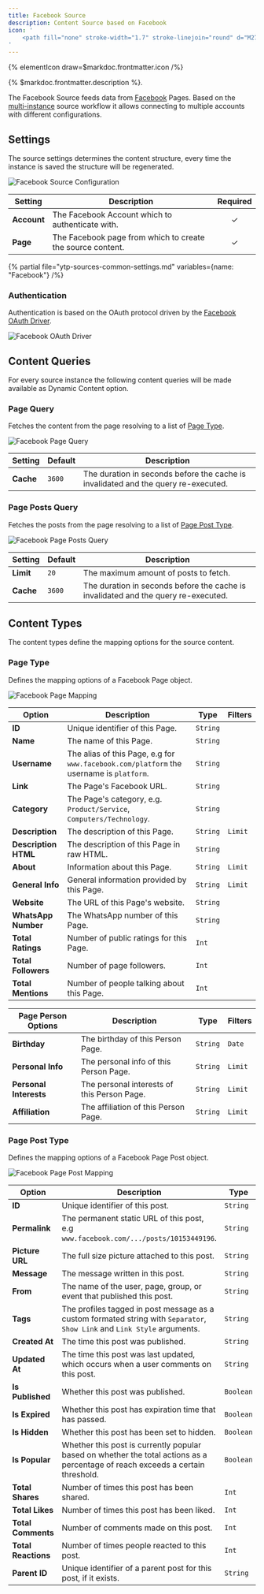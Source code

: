 ```yaml
---
title: Facebook Source
description: Content Source based on Facebook
icon: '
    <path fill="none" stroke-width="1.7" stroke-linejoin="round" d="M27.999 15c0-7.179-5.82-12.999-13-12.999C7.82 2.001 2 7.821 2 15.001c0 6.488 4.754 11.866 10.968 12.841v-9.084h-3.3v-3.757h3.3v-2.864c0-3.258 1.941-5.058 4.91-5.058 1.423 0 2.91.254 2.91.254v3.199H19.15c-1.615 0-2.118 1.002-2.118 2.03v2.439h3.605l-.576 3.757h-3.03v9.084C23.246 26.867 28 21.489 28 15.001Z"/>
'
---
```


{% elementIcon draw=$markdoc.frontmatter.icon /%}

{% $markdoc.frontmatter.description %}.

The Facebook Source feeds data from [Facebook](https://www.facebook.com/) Pages. Based on the [multi-instance](/essentials-for-yootheme-pro/addons/sources/multi-instance-sources/) source workflow it allows connecting to multiple accounts with different configurations.

## Settings

The source settings determines the content structure, every time the instance is saved the structure will be regenerated.

![Facebook Source Configuration](/assets/ytp/sources/fb-config.webp)

| Setting | Description | Required |
| ------- | ----------- | :------: |
| **Account** | The Facebook Account which to authenticate with. | &#x2713; |
| **Page** | The Facebook page from which to create the source content. | &#x2713; |

{% partial file="ytp-sources-common-settings.md" variables={name: "Facebook"} /%}

### Authentication

Authentication is based on the OAuth protocol driven by the [Facebook OAuth Driver](/essentials-for-yootheme-pro/auth/drivers/facebook-oauth).

![Facebook OAuth Driver](/assets/ytp/auths/driver-facebook-oauth.webp)

## Content Queries

For every source instance the following content queries will be made available as Dynamic Content option.

### Page Query

Fetches the content from the page resolving to a list of [Page Type](#page-type).

![Facebook Page Query](/assets/ytp/sources/fb-query-page.webp)

| Setting | Default | Description |
| ------- | ------- | ----------- |
| **Cache** | `3600` | The duration in seconds before the cache is invalidated and the query re-executed. |

### Page Posts Query

Fetches the posts from the page resolving to a list of [Page Post Type](#page-post-type).

![Facebook Page Posts Query](/assets/ytp/sources/fb-query-page-posts.webp)

| Setting | Default | Description |
| ------- | ------- | ----------- |
| **Limit** | `20` | The maximum amount of posts to fetch. |
| **Cache** | `3600` | The duration in seconds before the cache is invalidated and the query re-executed. |

## Content Types

The content types define the mapping options for the source content.

### Page Type

Defines the mapping options of a Facebook Page object.

![Facebook Page Mapping](/assets/ytp/sources/fb-type-page.webp)

| Option | Description | Type | Filters |
| ------ | ----------- | ---- | ------- |
| **ID** | Unique identifier of this Page. | `String` |
| **Name** | The name of this Page. | `String` |
| **Username** | The alias of this Page, e.g for `www.facebook.com/platform` the username is `platform`. | `String` |
| **Link** | The Page's Facebook URL. | `String` |
| **Category** | The Page's category, e.g. `Product/Service`, `Computers/Technology`. | `String` |
| **Description** | The description of this Page. | `String` | `Limit` |
| **Description HTML** | The description of this Page in raw HTML. | `String` |
| **About** | Information about this Page. | `String` | `Limit` |
| **General Info** | General information provided by this Page. | `String` | `Limit` |
| **Website** | The URL of this Page's website. | `String` |
| **WhatsApp Number** | The WhatsApp number of this Page. | `String` |
| **Total Ratings** | Number of public ratings for this Page. | `Int` |
| **Total Followers** | Number of page followers. | `Int` |
| **Total Mentions** | Number of people talking about this Page. | `Int` |

| Page Person Options | Description | Type | Filters |
| ------ | ----------- | ---- | ------- |
| **Birthday** | The birthday of this Person Page. | `String` | `Date` |
| **Personal Info** | The personal info of this Person Page. | `String` | `Limit` |
| **Personal Interests** | The personal interests of this Person Page. | `String` | `Limit` |
| **Affiliation** | The affiliation of this Person Page. | `String` | `Limit` |

### Page Post Type

Defines the mapping options of a Facebook Page Post object.

![Facebook Page Post Mapping](/assets/ytp/sources/fb-type-post.webp)

| Option | Description | Type | Filters |
| ------ | ----------- | ---- | ------- |
| **ID** | Unique identifier of this post. | `String` |
| **Permalink** | The permanent static URL of this post, e.g `www.facebook.com/.../posts/10153449196`. | `String` |
| **Picture URL** | The full size picture attached to this post. | `String` |
| **Message** | The message written in this post. | `String` | `Limit` |
| **From** | The name of the user, page, group, or event that published this post. | `String` |
| **Tags** | The profiles tagged in post message as a custom formated string with `Separator`, `Show Link` and `Link Style` arguments. | `String` |
| **Created At** | The time this post was published. | `String` | `Date` |
| **Updated At** | The time this post was last updated, which occurs when a user comments on this post. | `String` | `Date` |
| **Is Published** | Whether this post was published. | `Boolean` |
| **Is Expired** | Whether this post has expiration time that has passed. | `Boolean` |
| **Is Hidden** | Whether this post has been set to hidden. | `Boolean` |
| **Is Popular** | Whether this post is currently popular based on whether the total actions as a percentage of reach exceeds a certain threshold. | `Boolean` |
| **Total Shares** | Number of times this post has been shared. | `Int` |
| **Total Likes** | Number of times this post has been liked. | `Int` |
| **Total Comments** | Number of comments made on this post. | `Int` |
| **Total Reactions** | Number of times people reacted to this post. | `Int` |
| **Parent ID** | Unique identifier of a parent post for this post, if it exists. | `String` |
